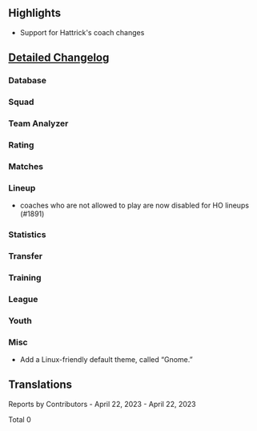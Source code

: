 

## Highlights
* Support for Hattrick's coach changes


## [Detailed Changelog](https://github.com/akasolace/HO/issues?q=milestone%3A8.0)

### Database

### Squad

### Team Analyzer

### Rating

### Matches

### Lineup
* coaches who are not allowed to play are now disabled for HO lineups (#1891)

### Statistics

### Transfer

### Training

### League

### Youth

### Misc
* Add a Linux-friendly default theme, called “Gnome.”

## Translations

Reports by Contributors - April 22, 2023 - April 22, 2023

Total 0